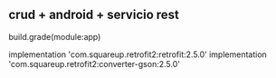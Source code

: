 ## crud + android + servicio rest

build.grade(module:app)

 implementation 'com.squareup.retrofit2:retrofit:2.5.0'
    implementation 'com.squareup.retrofit2:converter-gson:2.5.0'